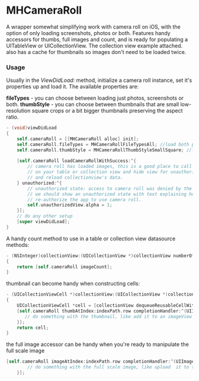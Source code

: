 MHCameraRoll
============

A wrapper somewhat simplifying work with camera roll on iOS, with the option of only loading screenshots, photos or both. Features handy accessors for thumbs, full images and count, and is ready for populating a UITableView or UICollectionView. The collection view example attached. also has a cache for thumbnails so images don't need to be loaded twice.

### Usage
Usually in the _ViewDidLoad:_ method, initialize a camera roll instance, set it's properties up and load it. The available properties are:

**fileTypes** - you can choose between loading just photos, screenshots or both.
**thumbStyle** - you can choose between thumbnails that are small low-resolution square crops or a bit bigger thumbnails preserving the aspect ratio.

```Objective-C
- (void)viewDidLoad
{
    self.cameraRoll = [[MHCameraRoll alloc] init];
    self.cameraRoll.fileTypes = MHCameraRollFileTypesAll; //load both photos and screenshots
    self.cameraRoll.thumbStyle = MHCameraRollThumbStyleSmallSquare; //load small square thumbs
    
    [self.cameraRoll loadCameraRollWithSuccess:^{
        // camera roll has loaded images, this is a good place to call reloadData
        // on your table or collection view and hide view for unauthorized state
        // and reload collectionview's data.
    } unauthorized:^{
        // unauthorized state: access to camera roll was denied by the user so
        // we should show an unauthorized state with text explaining how to
        // re-authorize the app to use camera roll.
        self.unauthorizedView.alpha = 1;
    }];
    // do any other setup 
    [super viewDidLoad];
}
```

A handy count method to use in a table or collection view datasource methods:
```Objective-C
- (NSInteger)collectionView:(UICollectionView *)collectionView numberOfItemsInSection:(NSInteger)section
{
    return [self.cameraRoll imageCount];
}
```

thumbnail can become handy when constructing cells:
```Objective-C
- (UICollectionViewCell *)collectionView:(UICollectionView *)collectionView cellForItemAtIndexPath:(NSIndexPath *)indexPath
{
    UICollectionViewCell *cell = [collectionView dequeueReusableCellWithReuseIdentifier:@"collectionCell" forIndexPath:indexPath];
    [self.cameraRoll thumbAtIndex:indexPath.row completionHandler:^(UIImage *thumb) {
       // do something with the thumbnail, like add it to an imageView in the cell 
    }];
    return cell;
}
```

the full image accessor can be handy when you're ready to manipulate the full scale image
```Objective-C
[self.cameraRoll imageAtIndex:indexPath.row completionHandler:^(UIImage *image) {
        // do something with the full scale image, like upload  it to the server.
    }];
```
